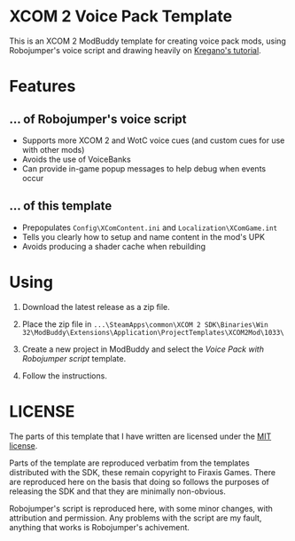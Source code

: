# XCOM 2 Voice Pack Template

This is an XCOM 2 ModBuddy template for creating voice pack mods, using Robojumper's voice script and drawing heavily on [Kregano's tutorial](https://docs.google.com/document/d/1asHlhTP9tJzyKXIwDALpWdJTVasjh-72blST9kQeai8).

# Features

## ... of Robojumper's voice script
- Supports more XCOM 2 and WotC voice cues (and custom cues for use with other mods)
- Avoids the use of VoiceBanks
- Can provide in-game popup messages to help debug when events occur

## ... of this template
- Prepopulates `Config\XComContent.ini` and `Localization\XComGame.int`
- Tells you clearly how to setup and name content in the mod's UPK
- Avoids producing a shader cache when rebuilding

# Using

1. Download the latest release as a zip file.

2. Place the zip file in `...\SteamApps\common\XCOM 2 SDK\Binaries\Win 32\ModBuddy\Extensions\Application\ProjectTemplates\XCOM2Mod\1033\`

3. Create a new project in ModBuddy and select the *Voice Pack with Robojumper script* template.

4. Follow the instructions.


# LICENSE

The parts of this template that I have written are licensed under the [MIT license](https://choosealicense.com/licenses/mit/).

Parts of the template are reproduced verbatim from the templates distributed with the SDK, these remain copyright to Firaxis Games. There are reproduced here on the basis that doing so follows the purposes of releasing the SDK and that they are minimally non-obvious.

Robojumper's script is reproduced here, with some minor changes, with attribution and permission. Any problems with the script are my fault, anything that works is Robojumper's achivement.
